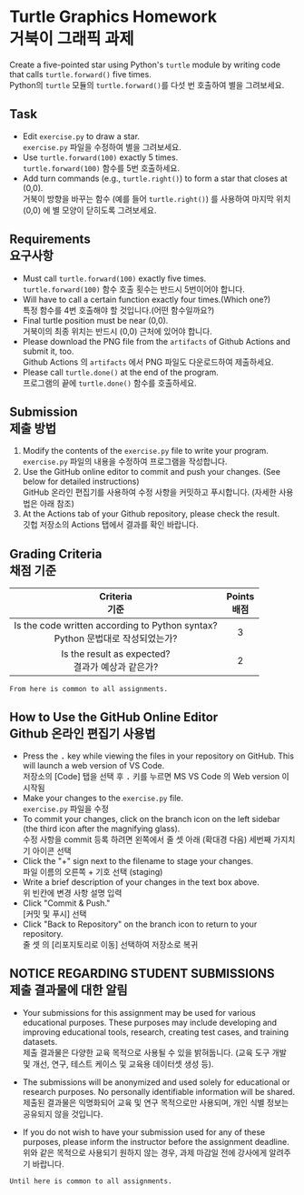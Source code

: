 # Turtle Graphics Homework<br>거북이 그래픽 과제

Create a five-pointed star using Python's `turtle` module by writing code that calls `turtle.forward()` five times.<br>Python의 `turtle` 모듈의 `turtle.forward()`를 다섯 번 호출하여 별을 그려보세요.

## Task
- Edit `exercise.py` to draw a star.<br>`exercise.py` 파일을 수정하여 별을 그려보세요.
- Use `turtle.forward(100)` exactly 5 times.<br>`turtle.forward(100)` 함수를 5번 호출하세요.
- Add turn commands (e.g., `turtle.right()`) to form a star that closes at (0,0).<br>거북이 방향을 바꾸는 함수 (예를 들어 `turtle.right()`) 를 사용하여 마지막 위치 (0,0) 에 별 모양이 닫히도록 그려보세요.

## Requirements<br>요구사항
- Must call `turtle.forward(100)` exactly five times.<br>`turtle.forward(100)` 함수 호출 횟수는 반드시 5번이어야 합니다.
- Will have to call a certain function exactly four times.(Which one?)<br>특정 함수를 4번 호출해야 할 것입니다.(어떤 함수일까요?)
- Final turtle position must be near (0,0).<br>거북이의 최종 위치는 반드시 (0,0) 근처에 있어야 합니다.
- Please download the PNG file from the `artifacts` of Github Actions and submit it, too.<br>Github Actions 의 `artifacts` 에서 PNG 파일도 다운로드하여 제출하세요.
- Please call `turtle.done()` at the end of the program.<br>프로그램의 끝에 `turtle.done()` 함수를 호출하세요.

## Submission<br>제출 방법
1. Modify the contents of the `exercise.py` file to write your program.<br>`exercise.py` 파일의 내용을 수정하여 프로그램을 작성합니다.
1. Use the GitHub online editor to commit and push your changes. (See below for detailed instructions)<br>GitHub 온라인 편집기를 사용하여 수정 사항을 커밋하고 푸시합니다. (자세한 사용법은 아래 참조)
1. At the Actions tab of your Github repository, please check the result.<br>깃헙 저장소의 Actions 탭에서 결과를 확인 바랍니다.

## Grading Criteria<br>채점 기준
| Criteria<br>기준 | Points<br>배점 |
|:-----:|:-----:|
| Is the code written according to Python syntax?<br>Python 문법대로 작성되었는가? | 3 |
| Is the result as expected?<br>결과가 예상과 같은가? | 2 |

``From here is common to all assignments.``

## How to Use the GitHub Online Editor<br>Github 온라인 편집기 사용법

* Press the <kbd>.</kbd> key while viewing the files in your repository on GitHub. This will launch a web version of VS Code.<br>저장소의 [Code] 탭을 선택 후 <kbd>.</kbd> 키를 누르면 MS VS Code 의 Web version 이 시작됨
* Make your changes to the `exercise.py` file.<br>`exercise.py` 파일을 수정
* To commit your changes, click on the branch icon on the left sidebar (the third icon after the magnifying glass).<br>수정 사항을 commit 등록 하려면 왼쪽에서 줄 셋 아래 (확대경 다음) 세번째 가지치기 아이콘 선택
* Click the "+" sign next to the filename to stage your changes.<br>파일 이름의 오른쪽 + 기호 선택 (staging)
* Write a brief description of your changes in the text box above.<br>위 빈칸에 변경 사항 설명 입력
* Click "Commit & Push."<br>[커밋 및 푸시] 선택
* Click "Back to Repository" on the branch icon to return to your repository.<br>줄 셋 의 [리포지토리로 이동] 선택하여 저장소로 복귀

## NOTICE REGARDING STUDENT SUBMISSIONS<br>제출 결과물에 대한 알림

* Your submissions for this assignment may be used for various educational purposes. These purposes may include developing and improving educational tools, research, creating test cases, and training datasets.<br>제출 결과물은 다양한 교육 목적으로 사용될 수 있을 밝혀둡니다. (교육 도구 개발 및 개선, 연구, 테스트 케이스 및 교육용 데이터셋 생성 등).

* The submissions will be anonymized and used solely for educational or research purposes. No personally identifiable information will be shared.<br>제출된 결과물은 익명화되어 교육 및 연구 목적으로만 사용되며, 개인 식별 정보는 공유되지 않을 것입니다.

* If you do not wish to have your submission used for any of these purposes, please inform the instructor before the assignment deadline.<br>위와 같은 목적으로 사용되기 원하지 않는 경우, 과제 마감일 전에 강사에게 알려주기 바랍니다.

``Until here is common to all assignments.``
